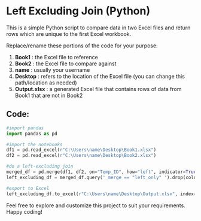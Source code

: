 # Left Excluding Join (Python)
This is a simple Python script to compare data in two Excel files and return rows which are unique to the first Excel workbook.

Replace/rename these portions of the code for your purpose:
1. **Book1** : the Excel file to reference
2. **Book2** : the Excel file to compare against
3. **name** : usually your username
4. **Desktop** : refers to the location of the Excel file (you can change this path/location as needed)
5. **Output.xlsx** : a generated Excel file that contains rows of data from Book1 that are not in Book2

## Code:
```python
#import pandas
import pandas as pd

#import the notebooks
df1 = pd.read_excel(r"C:\Users\name\Desktop\Book1.xlsx")
df2 = pd.read_excel(r"C:\Users\name\Desktop\Book2.xlsx")

#do a left-excluding join
merged_df = pd.merge(df1, df2, on="Temp_ID", how="left", indicator=True)
left_excluding_df = merged_df.query('_merge == "left_only" ').drop(columns=['_merge'])

#export to Excel
left_excluding_df.to_excel(r"C:\Users\name\Desktop\Output.xlsx", index=False)

```

Feel free to explore and customize this project to suit your requirements. Happy coding!
